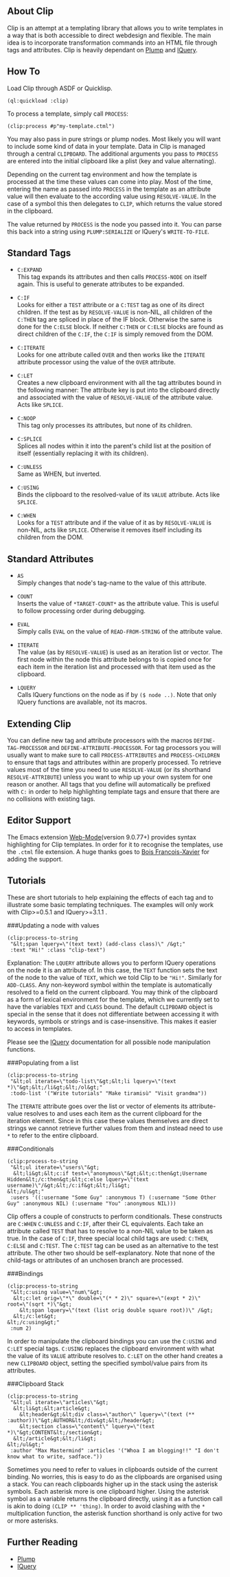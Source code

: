 About Clip
----------
Clip is an attempt at a templating library that allows you to write templates in a way that is both accessible to direct webdesign and flexible. The main idea is to incorporate transformation commands into an HTML file through tags and attributes. Clip is heavily dependant on [Plump](https://shinmera.github.io/plump) and [lQuery](https://shinmera.github.io/lquery). 

How To
------
Load Clip through ASDF or Quicklisp.

```
(ql:quickload :clip)
```

To process a template, simply call `PROCESS`:

```
(clip:process #p"my-template.ctml")
```

You may also pass in pure strings or plump nodes. Most likely you will want to include some kind of data in your template. Data in Clip is managed through a central `CLIPBOARD`. The additional arguments you pass to `PROCESS` are entered into the initial clipboard like a plist (key and value alternating).

Depending on the current tag environment and how the template is processed at the time these values can come into play. Most of the time, entering the name as passed into `PROCESS` in the template as an attribute value will then evaluate to the according value using `RESOLVE-VALUE`. In the case of a symbol this then delegates to `CLIP`, which returns the value stored in the clipboard.

The value returned by `PROCESS` is the node you passed into it. You can parse this back into a string using `PLUMP:SERIALIZE` or lQuery's `WRITE-TO-FILE`.

Standard Tags
-------------
* `C:EXPAND` <br />
  This tag expands its attributes and then calls `PROCESS-NODE` on itself again. This is useful to generate attributes to be expanded.

* `C:IF` <br />
  Looks for either a `TEST` attribute or a `C:TEST` tag as one of its direct children. If the test as by `RESOLVE-VALUE` is non-NIL, all children of the `C:THEN` tag are spliced in place of the IF block. Otherwise the same is done for the `C:ELSE` block. If neither `C:THEN` or `C:ELSE` blocks are found as direct children of the `C:IF`, the `C:IF` is simply removed from the DOM.

* `C:ITERATE` <br />
  Looks for one attribute called `OVER` and then works like the `ITERATE` attribute processor using the value of the `OVER` attribute.

* `C:LET` <br />
  Creates a new clipboard environment with all the tag attributes bound in the following manner: The attribute key is put into the clipboard directly and associated with the value of `RESOLVE-VALUE` of the attribute value. Acts like `SPLICE`.

* `C:NOOP` <br />
  This tag only processes its attributes, but none of its children.

* `C:SPLICE` <br />
  Splices all nodes within it into the parent's child list at the position of itself (essentially replacing it with its children).

* `C:UNLESS` <br />
  Same as WHEN, but inverted.

* `C:USING` <br />
  Binds the clipboard to the resolved-value of its `VALUE` attribute. Acts like `SPLICE`.

* `C:WHEN` <br />
  Looks for a `TEST` attribute and if the value of it as by `RESOLVE-VALUE` is non-NIL, acts like `SPLICE`. Otherwise it removes itself including its children from the DOM.

Standard Attributes
-------------------
* `AS` <br />
  Simply changes that node's tag-name to the value of this attribute.

* `COUNT` <br />
  Inserts the value of `*TARGET-COUNT*` as the attribute value. This is useful to follow processing order during debugging.

* `EVAL` <br />
  Simply calls `EVAL` on the value of `READ-FROM-STRING` of the attribute value.

* `ITERATE` <br />
  The value (as by `RESOLVE-VALUE`) is used as an iteration list or vector. The first node within the node this attribute belongs to is copied once for each item in the iteration list and processed with that item used as the clipboard.

* `LQUERY` <br />
  Calls lQuery functions on the node as if by `($ node ..)`. Note that only lQuery functions are available, not its macros.

Extending Clip
--------------
You can define new tag and attribute processors with the macros `DEFINE-TAG-PROCESSOR` and `DEFINE-ATTRIBUTE-PROCESSOR`. For tag processors you will usually want to make sure to call `PROCESS-ATTRIBUTES` and `PROCESS-CHILDREN` to ensure that tags and attributes within are properly processed. To retrieve values most of the time you need to use `RESOLVE-VALUE` (or its shorthand `RESOLVE-ATTRIBUTE`) unless you want to whip up your own system for one reason or another. All tags that you define will automatically be prefixed with `C:` in order to help highlighting template tags and ensure that there are no collisions with existing tags.

Editor Support
--------------
The Emacs extension [Web-Mode](http://web-mode.org/)(version 9.0.77+) provides syntax highlighting for Clip templates. In order for it to recognise the templates, use the `.ctml` file extension. A huge thanks goes to [Bois Francois-Xavier](https://github.com/fxbois) for adding the support.

Tutorials
---------
These are short tutorials to help explaining the effects of each tag and to illustrate some basic templating techniques. The examples will only work with Clip>=0.5.1 and lQuery>=3.1.1 .

###Updating a node with values

```
(clip:process-to-string
 "&lt;span lquery=\"(text text) (add-class class)\" /&gt;"
 :text "Hi!" :class "clip-text")
```

Explanation: The `LQUERY` attribute allows you to perform lQuery operations on the node it is an attribute of. In this case, the `TEXT` function sets the text of the node to the value of `TEXT`, which we told Clip to be `"Hi!"`. Similarly for `ADD-CLASS`. Any non-keyword symbol within the template is automatically resolved to a field on the current clipboard. You may think of the clipboard as a form of lexical environment for the template, which we currently set to have the variables `TEXT` and `CLASS` bound. The default `CLIPBOARD` object is special in the sense that it does not differentiate between accessing it with keywords, symbols or strings and is case-insensitive. This makes it easier to access in templates.

Please see the [lQuery](https://shinmera.github.io/lquery) documentation for all possible node manipulation functions.

###Populating from a list

```
(clip:process-to-string
 "&lt;ol iterate=\"todo-list\"&gt;&lt;li lquery=\"(text *)\"&gt;&lt;/li&gt;&lt;/ol&gt;"
 :todo-list '("Write tutorials" "Make tiramisù" "Visit grandma"))
```

The `ITERATE` attribute goes over the list or vector of elements its attribute-value resolves to and uses each item as the current clipboard for the iteration element. Since in this case these values themselves are direct strings we cannot retrieve further values from them and instead need to use `*` to refer to the entire clipboard.

###Conditionals

```
(clip:process-to-string
 "&lt;ul iterate=\"users\"&gt;
  &lt;li&gt;&lt;c:if test=\"anonymous\"&gt;&lt;c:then&gt;Username Hidden&lt;/c:then&gt;&lt;c:else lquery=\"(text username)\"/&gt;&lt;/c:if&gt;&lt;/li&gt;
&lt;/ul&gt;"
 :users '((:username "Some Guy" :anonymous T) (:username "Some Other Guy" :anonymous NIL) (:username "You" :anonymous NIL)))
```

Clip offers a couple of constructs to perform conditionals. These constructs are `C:WHEN` `C:UNLESS` and `C:IF`, after their CL equivalents. Each take an attribute called `TEST` that has to resolve to a non-NIL value to be taken as true. In the case of `C:IF`, three special local child tags are used: `C:THEN`, `C:ELSE` and `C:TEST`. The `C:TEST` tag can be used as an alternative to the test attribute. The other two should be self-explanatory. Note that none of the child-tags or attributes of an unchosen branch are processed.

###Bindings

```
(clip:process-to-string
 "&lt;c:using value=\"num\"&gt;
  &lt;c:let orig=\"*\" double=\"(* * 2)\" square=\"(expt * 2)\" root=\"(sqrt *)\"&gt;
    &lt;span lquery=\"(text (list orig double square root))\" /&gt;
  &lt;/c:let&gt;
&lt;/c:using&gt;"
 :num 2)
```

In order to manipulate the clipboard bindings you can use the `C:USING` and `C:LET` special tags. `C:USING` replaces the clipboard environment with what the value of its `VALUE` attribute resolves to. `C:LET` on the other hand creates a new `CLIPBOARD` object, setting the specified symbol/value pairs from its attributes.

###Clipboard Stack

```
(clip:process-to-string
 "&lt;ul iterate=\"articles\"&gt;
  &lt;li&gt;&lt;article&gt;
    &lt;header&gt;&lt;div class=\"author\" lquery=\"(text (** :author))\"&gt;AUTHOR&lt;/div&gt;&lt;/header&gt;
    &lt;section class=\"content\" lquery=\"(text *)\"&gt;CONTENT&lt;/section&gt;
  &lt;/article&gt;&lt;/li&gt;
&lt;/ul&gt;"
 :author "Max Mastermind" :articles '("Whoa I am blogging!!" "I don't know what to write, sadface."))
```

Sometimes you need to refer to values in clipboards outside of the current binding. No worries, this is easy to do as the clipboards are organised using a stack. You can reach clipboards higher up in the stack using the asterisk symbols. Each asterisk more is one clipboard higher. Using the asterisk symbol as a variable returns the clipboard directly, using it as a function call is akin to doing `(CLIP ** 'thing)`. In order to avoid clashing with the `*` multiplication function, the asterisk function shorthand is only active for two or more asterisks.

Further Reading
---------------
* [Plump](https://shinmera.github.io/plump)
* [lQuery](https://shinmera.github.io/lquery)
